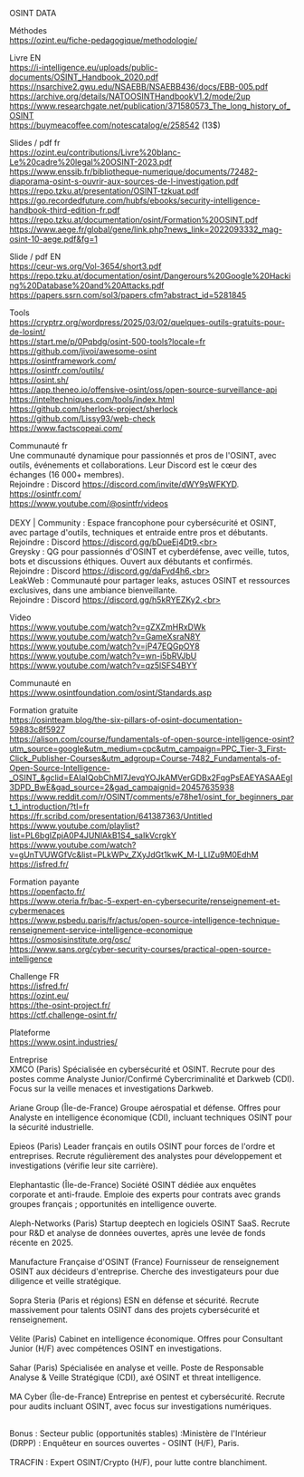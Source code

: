 OSINT DATA

Méthodes<br>
https://ozint.eu/fiche-pedagogique/methodologie/<br>

Livre EN<br>
https://i-intelligence.eu/uploads/public-documents/OSINT_Handbook_2020.pdf<br>
https://nsarchive2.gwu.edu/NSAEBB/NSAEBB436/docs/EBB-005.pdf<br>
https://archive.org/details/NATOOSINTHandbookV1.2/mode/2up<br>
https://www.researchgate.net/publication/371580573_The_long_history_of_OSINT<br>
https://buymeacoffee.com/notescatalog/e/258542 (13$)<br>

Slides / pdf fr<br>
https://ozint.eu/contributions/Livre%20blanc-Le%20cadre%20legal%20OSINT-2023.pdf<br>
https://www.enssib.fr/bibliotheque-numerique/documents/72482-diaporama-osint-s-ouvrir-aux-sources-de-l-investigation.pdf<br>
https://repo.tzku.at/presentation/OSINT-tzkuat.pdf<br>
https://go.recordedfuture.com/hubfs/ebooks/security-intelligence-handbook-third-edition-fr.pdf<br>
https://repo.tzku.at/documentation/osint/Formation%20OSINT.pdf<br>
https://www.aege.fr/global/gene/link.php?news_link=2022093332_mag-osint-10-aege.pdf&fg=1<br>

Slide / pdf EN<br>
https://ceur-ws.org/Vol-3654/short3.pdf<br>
https://repo.tzku.at/documentation/osint/Dangerours%20Google%20Hacking%20Database%20and%20Attacks.pdf<br>
https://papers.ssrn.com/sol3/papers.cfm?abstract_id=5281845<br>


Tools<br>
https://cryptrz.org/wordpress/2025/03/02/quelques-outils-gratuits-pour-de-losint/<br>
https://start.me/p/0Pqbdg/osint-500-tools?locale=fr<br>
https://github.com/jivoi/awesome-osint<br>
https://osintframework.com/<br>
https://osintfr.com/outils/<br>
https://osint.sh/<br>
https://app.theneo.io/offensive-osint/oss/open-source-surveillance-api<br>
https://inteltechniques.com/tools/index.html<br>
https://github.com/sherlock-project/sherlock<br>
https://github.com/Lissy93/web-check<br>
https://www.factscopeai.com/<br>

Communauté fr<br>
Une communauté dynamique pour passionnés et pros de l'OSINT, avec outils, événements et collaborations. Leur Discord est le cœur des échanges (16 000+ membres).  <br>
Rejoindre : Discord https://discord.com/invite/dWY9sWFKYD.  <br>
https://osintfr.com/<br>
https://www.youtube.com/@osintfr/videos<br><br>
DEXY | Community : Espace francophone pour cybersécurité et OSINT, avec partage d'outils, techniques et entraide entre pros et débutants.<br>
Rejoindre : Discord https://discord.gg/bDueEj4Dt9.<br><br>
Greysky : QG pour passionnés d'OSINT et cyberdéfense, avec veille, tutos, bots et discussions éthiques. Ouvert aux débutants et confirmés.<br>
Rejoindre : Discord https://discord.gg/daFvd4h6.<br><br>
LeakWeb : Communauté pour partager leaks, astuces OSINT et ressources exclusives, dans une ambiance bienveillante.<br>
Rejoindre : Discord https://discord.gg/h5kRYEZKy2.<br>


Video <br>
https://www.youtube.com/watch?v=gZXZmHRxDWk<br>
https://www.youtube.com/watch?v=GameXsraN8Y<br>
https://www.youtube.com/watch?v=jP47EQGpOY8<br>
https://www.youtube.com/watch?v=wn-i5bRVJbU<br>
https://www.youtube.com/watch?v=qz5lSFS4BYY<br>


Communauté en<br>
https://www.osintfoundation.com/osint/Standards.asp<br>

Formation gratuite<br>
https://osintteam.blog/the-six-pillars-of-osint-documentation-59883c8f5927<br>
https://alison.com/course/fundamentals-of-open-source-intelligence-osint?utm_source=google&utm_medium=cpc&utm_campaign=PPC_Tier-3_First-Click_Publisher-Courses&utm_adgroup=Course-7482_Fundamentals-of-Open-Source-Intelligence-_OSINT_&gclid=EAIaIQobChMI7JevqYOJkAMVerGDBx2FqgPsEAEYASAAEgI3DPD_BwE&gad_source=2&gad_campaignid=20457635938 <br>
https://www.reddit.com/r/OSINT/comments/e78he1/osint_for_beginners_part_1_introduction/?tl=fr<br>
https://fr.scribd.com/presentation/641387363/Untitled<br>
https://www.youtube.com/playlist?list=PL6bgIZpjA0P4JUNlAkB1S4_saIkVcrgkY<br>
https://www.youtube.com/watch?v=gUnTVUWGfVc&list=PLkWPv_ZXyJdGt1kwK_M-l_LIZu9M0EdhM<br>
https://isfred.fr/<br>

Formation payante<br>
https://openfacto.fr/ <br>
https://www.oteria.fr/bac-5-expert-en-cybersecurite/renseignement-et-cybermenaces <br>
https://www.psbedu.paris/fr/actus/open-source-intelligence-technique-renseignement-service-intelligence-economique<br>
https://osmosisinstitute.org/osc/<br>
https://www.sans.org/cyber-security-courses/practical-open-source-intelligence<br>

Challenge FR<br>
https://isfred.fr/<br>
https://ozint.eu/<br>
https://the-osint-project.fr/<br>
https://ctf.challenge-osint.fr/<br>



Plateforme<br>
https://www.osint.industries/<br>


Entreprise<br>
XMCO (Paris)  Spécialisée en cybersécurité et OSINT. Recrute pour des postes comme Analyste Junior/Confirmé Cybercriminalité et Darkweb (CDI). Focus sur la veille menaces et investigations Darkweb.<br><br>
Ariane Group (Île-de-France)  Groupe aérospatial et défense. Offres pour Analyste en intelligence économique (CDI), incluant techniques OSINT pour la sécurité industrielle.<br><br>
Epieos (Paris)  Leader français en outils OSINT pour forces de l'ordre et entreprises. Recrute régulièrement des analystes pour développement et investigations (vérifie leur site carrière).<br><br>
Elephantastic (Île-de-France)  Société OSINT dédiée aux enquêtes corporate et anti-fraude. Emploie des experts pour contrats avec grands groupes français ; opportunités en intelligence ouverte.<br><br>
Aleph-Networks (Paris)  Startup deeptech en logiciels OSINT SaaS. Recrute pour R&D et analyse de données ouvertes, après une levée de fonds récente en 2025.<br><br>
Manufacture Française d'OSINT (France)  Fournisseur de renseignement OSINT aux décideurs d'entreprise. Cherche des investigateurs pour due diligence et veille stratégique.<br><br>
Sopra Steria (Paris et régions)  ESN en défense et sécurité. Recrute massivement pour talents OSINT dans des projets cybersécurité et renseignement.<br><br>
Vélite (Paris)  Cabinet en intelligence économique. Offres pour Consultant Junior (H/F) avec compétences OSINT en investigations.<br><br>
Sahar (Paris)  Spécialisée en analyse et veille. Poste de Responsable Analyse & Veille Stratégique (CDI), axé OSINT et threat intelligence.<br><br>
MA Cyber (Île-de-France)  Entreprise en pentest et cybersécurité. Recrute pour audits incluant OSINT, avec focus sur investigations numériques.<br><br>

Bonus : 
Secteur public (opportunités stables) :Ministère de l'Intérieur (DRPP) : Enquêteur en sources ouvertes - OSINT (H/F), Paris.<br><br>
TRACFIN : Expert OSINT/Crypto (H/F), pour lutte contre blanchiment.



